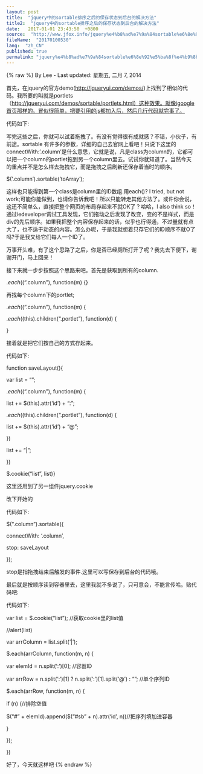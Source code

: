 ```yaml
---
layout: post
title:  "jquery中的sortable排序之后的保存状态到后台的解决方法"
title2:  "jquery中的sortable排序之后的保存状态到后台的解决方法"
date:   2017-01-01 23:43:50  +0800
source:  "http://www.jfox.info/jquery%e4%b8%ad%e7%9a%84sortable%e6%8e%92%e5%ba%8f%e4%b9%8b%e5%90%8e%e7%9a%84%e4%bf%9d%e5%ad%98%e7%8a%b6%e6%80%81%e5%88%b0%e5%90%8e%e5%8f%b0%e7%9a%84%e8%a7%a3%e5%86%b3%e6%96%b9%e6%b3%95.html"
fileName:  "20170100530"
lang:  "zh_CN"
published: true
permalink: "jquery%e4%b8%ad%e7%9a%84sortable%e6%8e%92%e5%ba%8f%e4%b9%8b%e5%90%8e%e7%9a%84%e4%bf%9d%e5%ad%98%e7%8a%b6%e6%80%81%e5%88%b0%e5%90%8e%e5%8f%b0%e7%9a%84%e8%a7%a3%e5%86%b3%e6%96%b9%e6%b3%95.html"
---
```

{% raw %}
By Lee - Last updated: 星期五, 二月 7, 2014

首先，在jquery的官方demo(http://jqueryui.com/demos/)上找到了相似的代码。我所要的叫就是portlets（http://jqueryui.com/demos/sortable/portlets.html）这种效果。就像igoogle首页那样的。冒似很简单，把要引用的js都加入后，然后几行代码就完事了。

代码如下:

<script type=”text/javascript”>

$(function() {

$(“.column”).sortable({

connectWith: ‘.column’

});

});

</script>

写完这些之后，你就可以试着拖拽了。有没有觉得很有成就感？不错，小伙子，有前途。sortable 有许多的参数，详细的自己去官网上看吧！只说下这里的connectWith:’.column’是什么意思，它就是说，凡是class为column的，它都可以把一个column的portlet拖到另一个column里去。试试你就知道了。当然今天的重点并不是怎么样去拖拽它，而是拖拽之后刷新还保存着当时的顺序。

$(‘.column’).sortable(‘toArray’);

这样也只能得到第一个class是column里的ID数组.用each()? I tried, but not work;可能你能做到，也请你告诉我吧！所以只能转走其他方法了。或许你会说，这还不简单么，直接把整个网页的布局存起来不就OK了？哈哈，I also think so！通过iedeveloper调试工具发现，它们拖动之后发现了改变，变的不是样式，而是div的先后顺序。如果我把整个内容保存起来的话，似乎也行得通，不过量就有点大了，也不适于动态的内容。怎么办呢，于是我就想着只存它们的ID顺序不就O了吗?于是我又给它们每人一个ID了。

万事开头难，有了这个思路了之后，你是否已经厕所打开了呢？我先去下便下，谢谢开门，马上回来！

接下来就一步步按照这个思路来吧。首先是获取到所有的column.

$.each($(“.column”), function(m) {}

再找每个column下的portlet;

$.each($(“.column”), function(m) {

$.each($(this).children(“.portlet”), function(d) {

}

接着就是把它们按自己的方式存起来。

代码如下:

function saveLayout(){

var list = “”;

$.each($(“.column”), function(m) {

list += $(this).attr(‘id’) + “:”;

$.each($(this).children(“.portlet”), function(d) {

list += $(this).attr(‘id’) + “@”;

})

list += “|”;

})

$.cookie(“list”, list)}

这里还用到了另一组件jquery.cookie

改下开始的

代码如下:

$(“.column”).sortable({

connectWith: ‘.column’,

stop: saveLayout

});

stop是指拖拽结束后触发的事件.这里可以写保存到后台的代码哦。

最后就是按顺序读到容器里去，这里我就不多说了，只可意会，不能言传哈。贴代码吧:

代码如下:

var list = $.cookie(“list”); //获取cookie里的list值

//alert(list)

var arrColumn = list.split(‘|’);

$.each(arrColumn, function(m, n) {

var elemId = n.split(‘:’)[0]; //容器ID

var arrRow = n.split(‘:’)[1] ? n.split(‘:’)[1].split(‘@’) : “”; //单个序列ID

$.each(arrRow, function(m, n) {

if (n) {//排除空值

$(“#” + elemId).append($(“#sb” + n).attr(‘id’, n))//把序列填加进容器

}

});

})

好了，今天就这样吧
{% endraw %}